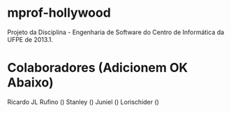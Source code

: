 mprof-hollywood
===============

Projeto da Disciplina - Engenharia de Software do Centro de Informática da UFPE de 2013.1.


Colaboradores (Adicionem OK Abaixo)
===============================================
Ricardo JL Rufino ()
Stanley ()
Juniel ()
Lorischider ()

